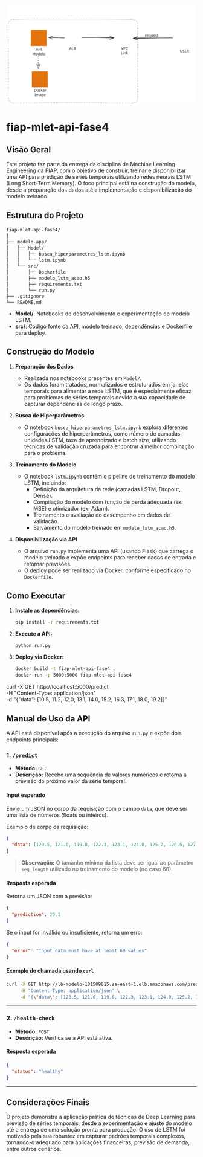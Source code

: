 <p align="center">
  <img src="arquitetura.svg" alt="Arquitetura do Projeto" width="600"/>
</p>

# fiap-mlet-api-fase4

## Visão Geral

Este projeto faz parte da entrega da disciplina de Machine Learning Engineering da FIAP, com o objetivo de construir, treinar e disponibilizar uma API para predição de séries temporais utilizando redes neurais LSTM (Long Short-Term Memory). O foco principal está na construção do modelo, desde a preparação dos dados até a implementação e disponibilização do modelo treinado.

## Estrutura do Projeto

```plaintext
fiap-mlet-api-fase4/
│
├── modelo-app/
│   ├── Model/
│   │   ├── busca_hiperparametros_lstm.ipynb
│   │   └── lstm.ipynb
│   └── src/
│       ├── Dockerfile
│       ├── modelo_lstm_acao.h5
│       ├── requirements.txt
│       └── run.py
├── .gitignore
└── README.md
```

- **Model/**: Notebooks de desenvolvimento e experimentação do modelo LSTM.  
- **src/**: Código fonte da API, modelo treinado, dependências e Dockerfile para deploy.


## Construção do Modelo


1. **Preparação dos Dados**
   - Realizada nos notebooks presentes em `Model/`.
   - Os dados foram tratados, normalizados e estruturados em janelas temporais para alimentar a rede LSTM, que é especialmente eficaz para problemas de séries temporais devido à sua capacidade de capturar dependências de longo prazo.

2. **Busca de Hiperparâmetros**
   - O notebook `busca_hiperparametros_lstm.ipynb` explora diferentes configurações de hiperparâmetros, como número de camadas, unidades LSTM, taxa de aprendizado e batch size, utilizando técnicas de validação cruzada para encontrar a melhor combinação para o problema.

3. **Treinamento do Modelo**
   - O notebook `lstm.ipynb` contém o pipeline de treinamento do modelo LSTM, incluindo:
     - Definição da arquitetura da rede (camadas LSTM, Dropout, Dense).
     - Compilação do modelo com função de perda adequada (ex: MSE) e otimizador (ex: Adam).
     - Treinamento e avaliação do desempenho em dados de validação.
     - Salvamento do modelo treinado em `modelo_lstm_acao.h5`.

4. **Disponibilização via API**
   - O arquivo `run.py` implementa uma API (usando Flask) que carrega o modelo treinado e expõe endpoints para receber dados de entrada e retornar previsões.
   - O deploy pode ser realizado via Docker, conforme especificado no `Dockerfile`.


## Como Executar

1. **Instale as dependências:**
   ```bash
   pip install -r requirements.txt
   ```

2. **Execute a API:**
   ```bash
   python run.py
   ```

3. **Deploy via Docker:**
   ```bash
   docker build -t fiap-mlet-api-fase4 .
   docker run -p 5000:5000 fiap-mlet-api-fase4
   ```


curl -X GET http://localhost:5000/predict \
     -H "Content-Type: application/json" \
     -d "{\"data\": [10.5, 11.2, 12.0, 13.1, 14.0, 15.2, 16.3, 17.1, 18.0, 19.2]}"

## Manual de Uso da API

A API está disponível após a execução do arquivo `run.py` e expõe dois endpoints principais:

### 1. `/predict`
- **Método:** `GET`
- **Descrição:** Recebe uma sequência de valores numéricos e retorna a previsão do próximo valor da série temporal.

#### **Input esperado**
Envie um JSON no corpo da requisição com o campo `data`, que deve ser uma lista de números (floats ou inteiros).

Exemplo de corpo da requisição:
```json
{
  "data": [120.5, 121.0, 119.8, 122.3, 123.1, 124.0, 125.2, 126.5, 127.0, 128.3, 129.1, 130.0, 131.2, 132.5, 133.0, 134.3, 135.1, 136.0, 137.2, 138.5, 139.0, 140.3, 141.1, 142.0, 143.2, 144.5, 145.0, 146.3, 147.1, 148.0, 149.2, 150.5, 151.0, 152.3, 153.1, 154.0, 155.2, 156.5, 157.0, 158.3, 159.1, 160.0, 161.2, 162.5, 163.0, 164.3, 165.1, 166.0, 167.2, 168.5, 169.0, 170.3, 171.1, 172.0, 173.2, 174.5, 175.0, 176.3, 177.1, 178.0]
}
```
> **Observação:** O tamanho mínimo da lista deve ser igual ao parâmetro `seq_length` utilizado no treinamento do modelo (no caso 60).

#### **Resposta esperada**
Retorna um JSON com a previsão:
```json
{
  "prediction": 20.1
}
```
Se o input for inválido ou insuficiente, retorna um erro:
```json
{
  "error": "Input data must have at least 60 values"
}
```

#### **Exemplo de chamada usando `curl`**
```bash
curl -X GET http://lb-modelo-101509015.sa-east-1.elb.amazonaws.com/predict \
     -H "Content-Type: application/json" \
     -d "{\"data\": [120.5, 121.0, 119.8, 122.3, 123.1, 124.0, 125.2, 126.5, 127.0, 128.3, 129.1, 130.0, 131.2, 132.5, 133.0, 134.3, 135.1, 136.0, 137.2, 138.5, 139.0, 140.3, 141.1, 142.0, 143.2, 144.5, 145.0, 146.3, 147.1, 148.0, 149.2, 150.5, 151.0, 152.3, 153.1, 154.0, 155.2, 156.5, 157.0, 158.3, 159.1, 160.0, 161.2, 162.5, 163.0, 164.3, 165.1, 166.0, 167.2, 168.5, 169.0, 170.3, 171.1, 172.0, 173.2, 174.5, 175.0, 176.3, 177.1, 178.0]}"
```

---

### 2. `/health-check`
- **Método:** `POST`
- **Descrição:** Verifica se a API está ativa.

#### **Resposta esperada**
```json
{
  "status": "healthy"
}
```
---

## Considerações Finais

O projeto demonstra a aplicação prática de técnicas de Deep Learning para previsão de séries temporais, desde a experimentação e ajuste do modelo até a entrega de uma solução pronta para produção. O uso de LSTM foi motivado pela sua robustez em capturar padrões temporais complexos, tornando-o adequado para aplicações financeiras, previsão de demanda, entre outros cenários.
